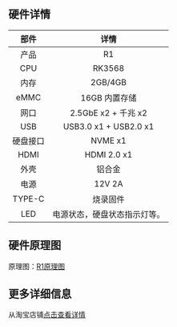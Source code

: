 ## 硬件详情

| 部件 | 详情 |
| :----: | :----: |
| 产品 | R1 |
| CPU | RK3568 |
| 内存 | 2GB/4GB |
| eMMC | 16GB 内置存储 |
| 网口 | 2.5GbE x2 + 千兆 x2 |
| USB | USB3.0 x1 + USB2.0 x1 |
| 硬盘接口 | NVME x1 |
| HDMI | HDMI 2.0 x1 |  
| 外壳 | 铝合金 |  
| 电源 | 12V 2A |  
| TYPE-C | 烧录固件 |  
| LED | 电源状态，硬盘状态指示灯等。|

## 硬件原理图

原理图：[R1原理图](https://assets.koolcenter.com/easepi/Easepi-R1-SCH.pdf)

## 更多详细信息

从淘宝店铺[点击查看详情](https://item.taobao.com/item.htm?ft=t&id=851159153974)
